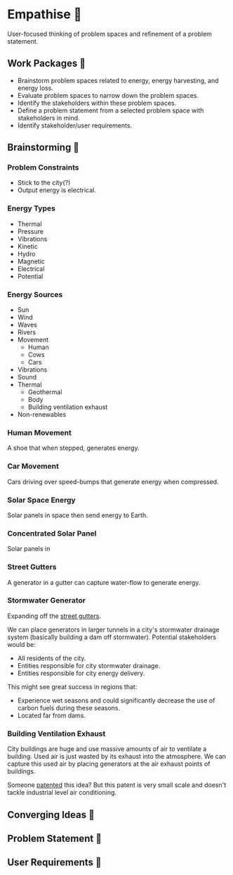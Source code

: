 # Empathise 🥺

User-focused thinking of problem spaces and refinement of a problem statement.

## Work Packages 💼

- Brainstorm problem spaces related to energy, energy harvesting, and energy loss.
- Evaluate problem spaces to narrow down the problem spaces.
- Identify the stakeholders within these problem spaces.
- Define a problem statement from a selected problem space with stakeholders in mind.
- Identify stakeholder/user requirements.

## Brainstorming 🧠

### Problem Constraints

- Stick to the city(?)
- Output energy is electrical.

### Energy Types

- Thermal
- Pressure
- Vibrations
- Kinetic
- Hydro
- Magnetic
- Electrical
- Potential

### Energy Sources

- Sun
- Wind
- Waves
- Rivers
- Movement
    - Human
    - Cows
    - Cars
- Vibrations
- Sound
- Thermal
    - Geothermal
    - Body
    - Building ventilation exhaust
- Non-renewables

### Human Movement

A shoe that when stepped, generates energy.

### Car Movement

Cars driving over speed-bumps that generate energy when compressed.

### Solar Space Energy

Solar panels in space then send energy to Earth.

### Concentrated Solar Panel

Solar panels in 

### Street Gutters

A generator in a gutter can capture water-flow to generate energy.

### Stormwater Generator

Expanding off the [street gutters](#street-gutters).

We can place generators in larger tunnels in a city's stormwater drainage system (basically building a dam off stormwater). Potential stakeholders would be:
- All residents of the city.
- Entities responsible for city stormwater drainage.
- Entities responsible for city energy delivery.

This might see great success in regions that:
- Experience wet seasons and could significantly decrease the use of carbon fuels during these seasons.
- Located far from dams.

### Building Ventilation Exhaust

City buildings are huge and use massive amounts of air to ventilate a building. Used air is just wasted by its exhaust into the atmosphere. We can capture this used air by placing generators at the air exhaust points of buildings.

Someone [patented](https://patents.google.com/patent/US6365985B1/en) this idea? But this patent is very small scale and doesn't tackle industrial level air conditioning.

### 

## Converging Ideas 🧩

## Problem Statement 🤔

## User Requirements 🤝
